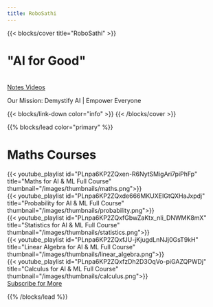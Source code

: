 ```yaml
---
title: RoboSathi
---
```


{{< blocks/cover title="RoboSathi" >}}
<h1 <class="display-3 fw-bold">"AI for Good"</h1>
<br>
<a class="btn btn-lg btn-success me-3 mb-4" href="/docs/">
  Notes <i class="fas fa-arrow-alt-circle-right ms-2"></i>
</a>
<a class="btn btn-lg btn-secondary me-3 mb-4" href="https://www.youtube.com/@RoboSathi" target="_blank">
  Videos <i class="fab fa-youtube "></i>
</a>
<p class="lead mt-5">Our Mission: Demystify AI | Empower Everyone</p>
{{< blocks/link-down color="info" >}}
{{< /blocks/cover >}}


{{% blocks/lead color="primary" %}}

<!-- KK Commenting this section for now
<h2 class="text-center mb-4">Latest Video</h2>
<div class="row justify-content-center mb-5">
  <div class="col-lg-8">
    {{< youtube u1DsXg2G7_c>}}
  </div>
</div>
<br><br>
This section commented End !-->

<h1 class="text-center mb-4"><strong>Maths Courses</strong></h1>
<div class="row">
  <div class="col-md-4 mb-4">
    {{< youtube_playlist id="PLnpa6KP2ZQxen-R6NytSMigAri7piPhFp" title="Maths for AI & ML Full Course" 
        thumbnail="/images/thumbnails/maths.png">}}
  </div>
  <div class="col-md-4 mb-4">
    {{< youtube_playlist id="PLnpa6KP2ZQxde666MKUXEIGtQXHaJxpdj" title="Probability for AI & ML Full Course" 
        thumbnail="/images/thumbnails/probability.png">}}
  </div>
  <div class="col-md-4 mb-4">
    {{< youtube_playlist id="PLnpa6KP2ZQxfGbwZaKtx_nIi_DNWMK8mX" title="Statistics for AI & ML Full Course" 
        thumbnail="/images/thumbnails/statistics.png">}}
  </div>
  <div class="col-md-4 mb-4">
    {{< youtube_playlist id="PLnpa6KP2ZQxfJU-jKjugdLnNJj0GsT9kH" title="Linear Algebra for AI & ML Full Course" 
        thumbnail="/images/thumbnails/linear_algebra.png">}}
  </div>
   <div class="col-md-4 mb-4">
    {{< youtube_playlist id="PLnpa6KP2ZQxfzDh2D3OqVo-piGAZQPWDj" title="Calculus for AI & ML Full Course" 
        thumbnail="/images/thumbnails/calculus.png">}}
  </div>


<div class="text-center mt-4">
  <a class="btn btn-lg btn-danger" href="https://www.youtube.com/@RoboSathi?sub_confirmation=1" target="_blank">
    <i class="fab fa-youtube"></i> Subscribe for More
  </a>
</div>


{{% /blocks/lead %}}

<!-- KK Commenting this section for now
{{% blocks/section color="dark" type="row" %}}
{{% blocks/feature icon="fa-linkedin" title="LinkedIn" %}}
Follow us on [LinkedIn](https://www.linkedin.com/company/robosathi/)
{{% /blocks/feature %}}


{{% blocks/feature icon="fab fa-github" title="Contributions welcome!" url="https://github.com/google/docsy-example" %}}
We do a [Pull Request](https://github.com/google/docsy-example/pulls) contributions workflow on **GitHub**. New users are always welcome!
{{% /blocks/feature %}}


{{% blocks/feature icon="fab fa-x-twitter" title="Follow us on X.com!" url="https://x.com/who_kkaran" %}}
{{% /blocks/feature %}}


{{% /blocks/section %}}

{{% blocks/section %}}
What's New!
{.h1 .text-center}
{{% /blocks/section %}}

{{% blocks/section type="row" %}}

{{% blocks/feature icon="fab fa-linkedin" title="LinkedIn"
    url="https://www.linkedin.com/in/kk-engineer/" %}}
{{% /blocks/feature %}}

{{% blocks/feature icon="fab fa-github" title="Github"
    url="https://github.com/google/docsy-example" %}}
{{% /blocks/feature %}}

{{% blocks/feature icon="fab fa-x-twitter" title="X.com"
    url="https://x.com/who_kkaran" %}}
{{% /blocks/feature %}}

{{% /blocks/section %}}


{{% blocks/section %}}
This is the another section
{.h1 .text-center}
{{% /blocks/section %}}
This section commented End !-->